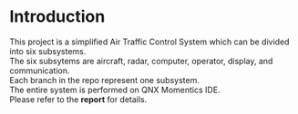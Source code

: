 # Introduction<br/>
This project is a simplified Air Traffic Control System which can be divided into six subsystems.<br/>
The six subsytems are aircraft, radar, computer, operator, display, and communication.<br/>
Each branch in the repo represent one subsystem. <br/>
The entire system is performed on QNX Momentics IDE. <br/>
Please refer to the **report** for details.
